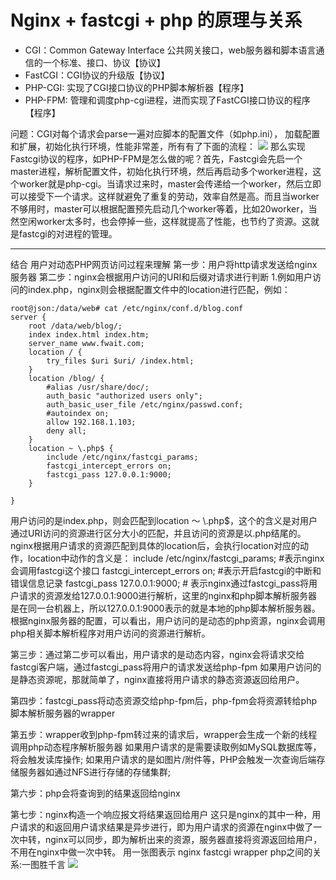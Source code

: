 
# Nginx + fastcgi + php 的原理与关系

* CGI：Common Gateway Interface 公共网关接口，web服务器和脚本语言通信的一个标准、接口、协议【协议】
* FastCGI：CGI协议的升级版【协议】
* PHP-CGI: 实现了CGI接口协议的PHP脚本解析器【程序】
* PHP-FPM: 管理和调度php-cgi进程，进而实现了FastCGI接口协议的程序【程序】

问题：CGI对每个请求会parse一遍对应脚本的配置文件（如php.ini），
加载配置和扩展，初始化执行环境，性能非常差，所有有了下面的流程：
![](http://pwh5m3xnl.bkt.clouddn.com/mweb/15669180381085.jpg)
那么实现Fastcgi协议的程序，如PHP-FPM是怎么做的呢？首先，Fastcgi会先启一个master进程，解析配置文件，初始化执行环境，然后再启动多个worker进程，这个worker就是php-cgi。当请求过来时，master会传递给一个worker，然后立即可以接受下一个请求。这样就避免了重复的劳动，效率自然是高。而且当worker不够用时，master可以根据配置预先启动几个worker等着，比如20worker，当然空闲worker太多时，也会停掉一些，这样就提高了性能，也节约了资源。这就是fastcgi的对进程的管理。

-------

结合 用户对动态PHP网页访问过程来理解
第一步：用户将http请求发送给nginx服务器
第二步：nginx会根据用户访问的URI和后缀对请求进行判断
1.例如用户访问的index.php，nginx则会根据配置文件中的location进行匹配，例如：

```linux
root@json:/data/web# cat /etc/nginx/conf.d/blog.conf 
server {
    root /data/web/blog/;
    index index.html index.htm;
    server_name www.fwait.com;
    location / {
        try_files $uri $uri/ /index.html;
    }
    location /blog/ {
        #alias /usr/share/doc/;
        auth_basic "authorized users only";
        auth_basic_user_file /etc/nginx/passwd.conf;
        #autoindex on;
        allow 192.168.1.103;
        deny all;
    }
    location ~ \.php$ {
        include /etc/nginx/fastcgi_params;
        fastcgi_intercept_errors on;
        fastcgi_pass 127.0.0.1:9000;
    }

}
```
用户访问的是index.php，则会匹配到location ～ \\.php$，这个的含义是对用户通过URI访问的资源进行区分大小的匹配，并且访问的资源是以.php结尾的。
nginx根据用户请求的资源匹配到具体的location后，会执行location对应的动作，location中动作的含义是：
include /etc/nginx/fastcgi_params; #表示nginx会调用fastcgi这个接口
fastcgi_intercept_errors on; #表示开启fastcgi的中断和错误信息记录
fastcgi_pass 127.0.0.1:9000; # 表示nginx通过fastcgi_pass将用户请求的资源发给127.0.0.1:9000进行解析，这里的nginx和php脚本解析服务器是在同一台机器上，所以127.0.0.1:9000表示的就是本地的php脚本解析服务器。
根据nginx服务器的配置，可以看出，用户访问的是动态的php资源，nginx会调用php相关脚本解析程序对用户访问的资源进行解析。

第三步：通过第二步可以看出，用户请求的是动态内容，nginx会将请求交给fastcgi客户端，通过fastcgi_pass将用户的请求发送给php-fpm
如果用户访问的是静态资源呢，那就简单了，nginx直接将用户请求的静态资源返回给用户。

第四步：fastcgi_pass将动态资源交给php-fpm后，php-fpm会将资源转给php脚本解析服务器的wrapper

第五步：wrapper收到php-fpm转过来的请求后，wrapper会生成一个新的线程调用php动态程序解析服务器
如果用户请求的是需要读取例如MySQL数据库等，将会触发读库操作;
如果用户请求的是如图片/附件等，PHP会触发一次查询后端存储服务器如通过NFS进行存储的存储集群;

第六步：php会将查询到的结果返回给nginx

第七步：nginx构造一个响应报文将结果返回给用户
这只是nginx的其中一种，用户请求的和返回用户请求结果是异步进行，即为用户请求的资源在nginx中做了一次中转，nginx可以同步，即为解析出来的资源，服务器直接将资源返回给用户，不用在nginx中做一次中转。
用一张图表示  nginx fastcgi  wrapper php之间的关系:一图胜千言 
![](http://pwh5m3xnl.bkt.clouddn.com/mweb/15669171869084.jpg)


